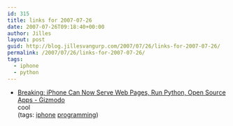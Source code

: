 ```yaml
---
id: 315
title: links for 2007-07-26
date: 2007-07-26T09:18:40+00:00
author: Jilles
layout: post
guid: http://blog.jillesvangurp.com/2007/07/26/links-for-2007-07-26/
permalink: /2007/07/26/links-for-2007-07-26/
tags:
  - iphone
  - python
---
```

<ul class="delicious">
	<li>
		<div class="delicious-link"><a href="http://gizmodo.com/gadgets/breaking/iphone-can-now-serve-web-pages-run-python-open-source-apps-282139.php">Breaking: iPhone Can Now Serve Web Pages, Run Python, Open Source Apps - Gizmodo</a></div>
		<div class="delicious-extended">cool</div>
		<div class="delicious-tags">(tags: <a href="http://del.icio.us/jillesvangurp/iphone">iphone</a> <a href="http://del.icio.us/jillesvangurp/programming">programming</a>)</div>
	</li>
</ul>
